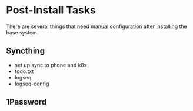 # Post-Install Tasks

There are several things that need manual configuration after
installing the base system.

## Syncthing

- set up sync to phone and k8s
- todo.txt
- logseq
- logseq-config

## 1Password

